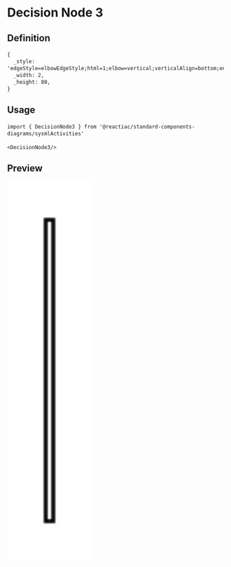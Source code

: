 # Decision Node 3

## Definition

```
{
  _style: 'edgeStyle=elbowEdgeStyle;html=1;elbow=vertical;verticalAlign=bottom;endArrow=open;rounded=0;labelBackgroundColor=none;endSize=12;',
  _width: 2,
  _height: 80,
}
```

## Usage

```
import { DecisionNode3 } from '@reactiac/standard-components-diagrams/sysmlActivities'

<DecisionNode3/>
```

## Preview

<img src="./decision-node-3.png" width="200"/>
